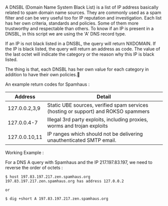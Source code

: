 A DNSBL (Domain Name System Black List) is a list of IP address basically related to spam domain name sources. They are commonly used as a spam filter and can be very useful too for IP reputation and investigation. Each list has her own criteria, standards and policies. Some of them more trustworthy and respectable than others. To know if an IP is present in a DNSBL, in this script we are using the 'A' DNS record type.

If an IP is not black listed in a DNSBL, the query will return NXDOMAIN. If the IP is black listed, the query will return an address as code. The value of the last octet will indicate the category or the reason why this IP is black listed.

The thing is that, each DNSBL has her own value for each category in addition to have their own policies.:monocle_face:

 An example return codes for Spamhaus :


Address |  Detail
-------- | ----------
127.0.0.2,3,9 |	Static UBE sources, verified spam services (hosting or support) and ROKSO spammers
127.0.0.4-7 	| Illegal 3rd party exploits, including proxies, worms and trojan exploits
127.0.0.10,11 |	IP ranges which should not be delivering unauthenticated SMTP email.


Working Example :

For a DNS A query with Spamhaus and the IP 217.197.83.197, we need to reverse the order of octets :

```
$ host 197.83.197.217.zen.spamhaus.org
197.83.197.217.zen.spamhaus.org has address 127.0.0.2

or

$ dig +short A 197.83.197.217.zen.spamhaus.org
```

